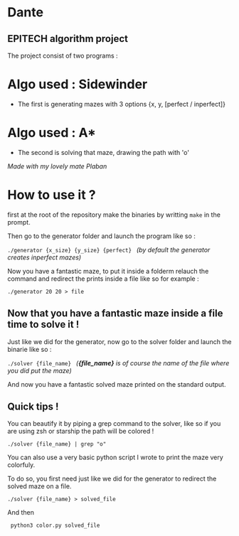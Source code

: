# Dante

## EPITECH algorithm project 

 
The project consist of two programs :
  # Algo used : **Sidewinder**
  -  The first is generating mazes with 3 options {x, y, [perfect / inperfect]}
  # Algo used : **A***
  -  The second is solving that maze, drawing the path with 'o'

*Made with my lovely mate Plaban*

# How to use it ?

first at the root of the repository make the binaries by writting ```make``` in the prompt.

Then go to the generator folder and launch the program like so :

```./generator {x_size} {y_size} {perfect} ``` *(by default the generator creates inperfect mazes)*

Now you have a fantastic maze, to put it inside a folderm relauch the command and redirect the prints inside a file like so for example :
 
  ```./generator 20 20 > file ```
 
## Now that you have a fantastic maze inside a file time to solve it !

Just like we did for the generator, now go to the solver folder and launch the binarie like so :

```./solver {file_name} ``` *(**{file_name}** is of course the name of the file where you did put the maze)*

And now you have a fantastic solved maze printed on the standard output.

## Quick tips !

You can beautify it by piping a grep command to the solver, like so if you are using zsh or starship the path will be colored !

```./solver {file_name} | grep "o" ```

You can also use a very basic python script I wrote to print the maze very colorfuly.

To do so, you first need just like we did for the generator to redirect the solved maze on a file.

```./solver {file_name} > solved_file```

And then 

``` python3 color.py solved_file```

